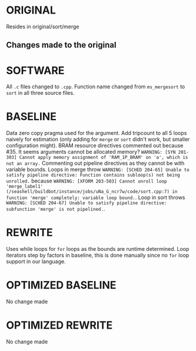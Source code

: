 # ORIGINAL
Resides in original/sort/merge

## Changes made to the original

# SOFTWARE
All `.c` files changed to `.cpp`.
Function name changed from `ms_mergesort` to `sort` in all three source files.

# BASELINE
Data zero copy pragma used for the argument.
Add tripcount to all 5 loops naively for estimation (only adding for `merge` or `sort` didn't work, but smaller configuration might).
BRAM resource directives commented out because #35. It seems arguments cannot be allocated memory? `WARNING: [SYN 201-303] Cannot apply memory assignment of 'RAM_1P_BRAM' on 'a', which is not an array.`
Commenting out pipeline directives as they cannot be with variable bounds.
Loops in merge throw `WARNING: [SCHED 204-65] Unable to satisfy pipeline directive: Function contains subloop(s) not being unrolled.` because `WARNING: [XFORM 203-503] Cannot unroll loop 'merge_label1' (/seashell/buildbot/instance/jobs/uNa_G_ncr7w/code/sort.cpp:7) in function 'merge' completely: variable loop bound.`. 
Loop in sort throws `WARNING: [SCHED 204-67] Unable to satisfy pipeline directive: subfunction 'merge' is not pipelined.`. 

# REWRITE
Uses while loops for `for` loops as the bounds are runtime determined. Loop iterators step by factors in baseline, this is done manually since no `for` loop support in our language.

# OPTIMIZED BASELINE
No change made

# OPTIMIZED REWRITE
No change made

